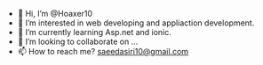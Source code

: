 - 👋 Hi, I’m @Hoaxer10
- 👀 I’m interested in web developing and appliaction development.
- 🌱 I’m currently learning Asp.net and ionic.
- 💞️ I’m looking to collaborate on ...
- 📫 How to reach me? saeedasiri10@gmail.com

<!---
Hoaxer10/Hoaxer10 is a ✨ special ✨ repository because its `README.md` (this file) appears on your GitHub profile.
You can click the Preview link to take a look at your changes.
--->
